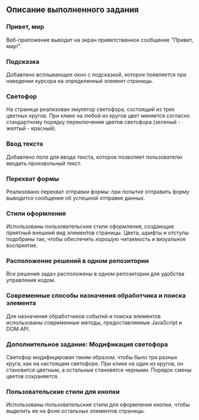 ## Описание выполненного задания

### Привет, мир
Веб-приложение выводит на экран приветственное сообщение "Привет, мир!".

### Подсказка
Добавлено всплывающее окно с подсказкой, которое появляется при наведении курсора на определенный элемент страницы.

### Светофор
На странице реализован эмулятор светофора, состоящий из трех цветных кругов. При клике на любой из кругов цвет меняется согласно стандартному порядку переключения цветов светофора (зеленый - желтый - красный).

### Ввод текста
Добавлено поле для ввода текста, которое позволяет пользователю вводить произвольный текст.

### Перехват формы
Реализовано перехват отправки формы: при попытке отправить форму выводится сообщение об успешной отправке данных.

### Стили оформления
Использованы пользовательские стили оформления, создающие приятный внешний вид элементов страницы. Цвета, шрифты и отступы подобраны так, чтобы обеспечить хорошую читаемость и визуальное восприятие.

### Расположение решений в одном репозитории
Все решения задач расположены в одном репозитории для удобства управления кодом.

### Современные способы назначения обработчика и поиска элемента
Для назначения обработчиков событий и поиска элементов использованы современные методы, предоставляемые JavaScript и DOM API.

### Дополнительное задание: Модификация светофора
Светофор модифицирован таким образом, чтобы было три разных круга, как на настоящем светофоре. При клике на один из кругов, он становится цветным, а остальные становятся черными. Порядок смены цветов сохраняется.

### Пользовательские стили для кнопки
Использованы пользовательские стили для оформления кнопки, чтобы выделить ее на фоне остальных элементов страницы.
